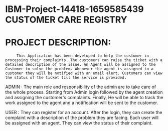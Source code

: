 # IBM-Project-14418-1659585439     CUSTOMER CARE REGISTRY



                                                     
# PROJECT DESCRIPTION:
         This Application has been developed to help the customer in processing their complaints. The customers can raise the ticket with a detailed description of the issue. An Agent will be assigned to the Customer to solve the problem. Whenever the agent is assigned to a customer they will be notified with an email alert. Customers can view the status of the ticket till the service is provided.



ADMIN : 
      The main role and responsibility of the admin are to take care of the whole process. Starting from Admin login followed by the agent creation and assigning the customer's complaints. Finally, He will be able to track the work assigned to the agent and a notification will be sent to the customer.



USER : 
      They can register for an account. After the login, they can create the complaint with a description of the problem they are facing. Each user will be assigned with an agent. They can view the status of their complaint.
